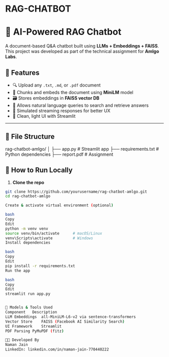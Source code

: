 # RAG-CHATBOT
# 🤖 AI-Powered RAG Chatbot

A document-based Q&A chatbot built using **LLMs + Embeddings + FAISS**.  
This project was developed as part of the technical assignment for **Amlgo Labs**.

## 📄 Features

- 🔍 Upload any `.txt`, `.md`, or `.pdf` document
- 🧠 Chunks and embeds the document using **MiniLM** model
- 🗃️ Stores embeddings in **FAISS vector DB**
- 💬 Allows natural language queries to search and retrieve answers
- 🧵 Simulated streaming responses for better UX
- 🎨 Clean, light UI with Streamlit

---
## 📂 File Structure

rag-chatbot-amlgo/
│
├── app.py # Streamlit app
├── requirements.txt # Python dependencies
├── report.pdf # Assignment 

## 🚀 How to Run Locally

1. **Clone the repo**
```bash
git clone https://github.com/yourusername/rag-chatbot-amlgo.git
cd rag-chatbot-amlgo

Create & activate virtual environment (optional)

bash
Copy
Edit
python -m venv venv
source venv/bin/activate      # macOS/Linux
venv\Scripts\activate         # Windows
Install dependencies

bash
Copy
Edit
pip install -r requirements.txt
Run the app

bash
Copy
Edit
streamlit run app.py


🧠 Models & Tools Used
Component	Description
LLM Embeddings	all-MiniLM-L6-v2 via sentence-transformers
Vector Store	FAISS (Facebook AI Similarity Search)
UI Framework	Streamlit
PDF Parsing	PyMuPDF (fitz)

👨‍💻 Developed By
Naman Jain
LinkedIn: linkedin.com/in/naman-jain-770440222
